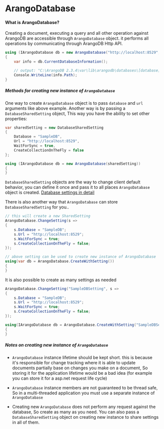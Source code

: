 # ArangoDatabase

#### What is ArangoDatabase?
Creating a document, executing a query and all other operation against ArangoDB are accessible through `ArangoDatabase` object. it performs all operations by communicating through ArangoDB Http API.


```csharp
using (IArangoDatabase db = new ArangoDatabase("http://localhost:8529", "SampleDB"))
{
	var info = db.CurrentDatabaseInformation();

	// output: "C:\ArangoDB 2.3.4\var\lib\arangodb\databases\[database]     
	Console.WriteLine(info.Path);
}
```

##### Methods for creating new instance of `ArangoDatabase`


One way to create `ArangoDatabase` object is to pass `database` and `url` arguments like above example. Another way is by passing a `DatabaseSharedSetting` object, This way
you have the ability to set other properties:

```csharp
var sharedSetting = new DatabaseSharedSetting
{
	Database = "SampleDB",
	Url = "http://localhost:8529",
	WaitForSync = true,
	CreateCollectionOnTheFly = false
};

using (IArangoDatabase db = new ArangoDatabase(sharedSetting))
{
}
```

`DatabaseSharedSetting` objects are the way to change client default behavior, you
can define it once and pass it to all places `ArangoDatabase` object is created.
[Database settings in detail](./DatabaseSetting.md)

There is also another way that `ArangoDatabase` can store `DatabaseSharedSetting` for you..

```csharp
// this will create a new SharedSetting
ArangoDatabase.ChangeSetting(s =>
{
	s.Database = "SampleDB";
	s.Url = "http://localhost:8529";
	s.WaitForSync = true;
	s.CreateCollectionOnTheFly = false;
});

// above setting can be used to create new instance of ArangoDatabase
using(var db = ArangoDatabase.CreateWithSetting())
{
}
```

It is also possible to create as many settings as needed

```csharp
ArangoDatabase.ChangeSetting("SampleDBSetting", s =>
{
	s.Database = "SampleDB";
	s.Url = "http://localhost:8529";
	s.WaitForSync = true;
	s.CreateCollectionOnTheFly = false;
});

using(IArangoDatabase db = ArangoDatabase.CreateWithSetting("SampleDBSetting"))
{
}
```

##### Notes on creating new instance of `ArangoDatabase`

* `ArangoDatabase` instance lifetime should be kept short. this is because it's responsible for change tracking where it is able to update documents partially base on changes you make on a document, So storing it for the application lifetime would be a bad idea (for example you can store it for a asp.net request life cycle)

*  `ArangoDatabase` instance members are not guaranteed to be thread safe, So in a multi-threaded application you must use a separate instance of `ArangoDatabase`

* Creating new `ArangoDatabase` does not perform any request against the database, So create as many as you need. You can also pass a `DatabaseSharedSetting` object on creating new instance to share settings in all of them.
